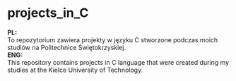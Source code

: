 # projects_in_C
<b>PL:</b><br/>
To repozytorium zawiera projekty w języku C stworzone podczas moich studiów na Politechnice Świętokrzyskiej.<br/>
<b>ENG:</b><br/>
This repository contains projects in C language that were created during my studies at the Kielce University of Technology.<br/>
